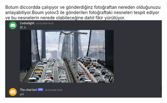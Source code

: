 Botum diccordda çalışıyor ve gönderdiğinz fotoğraftan nereden olduğunuzu anlayabiliyor.Boum yolov3 ile gönderilen fotoğraftaki nesneleri tespit ediyor ve bu nesnelerin nerede olabileceğine dahil fikir yürütüyor.
 ![Örnek](https://github.com/Codeslight/N_O_B/blob/ecef251cdf3aaef8b4e277e223e8143e7f2dc349/Ekran%20G%C3%B6r%C3%BCnt%C3%BCs%C3%BC%20(44).png)
